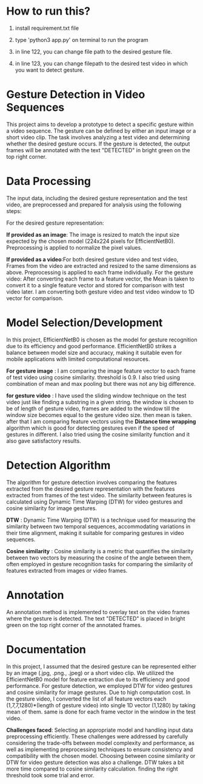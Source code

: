 # How to run this?
1. install requirement.txt file

2. type 'python3 app.py' on terminal to run the program

3. in line 122, you can change file path to the desired gesture file.

4. in line 123, you can change filepath to the desired test video in which you want to detect gesture.


# Gesture Detection in Video Sequences
This project aims to develop a prototype to detect a specific gesture within a video sequence. The gesture can be defined by either an input image or a short video clip. The task involves analyzing a test video and determining whether the desired gesture occurs. If the gesture is detected, the output frames will be annotated with the text "DETECTED" in bright green on the top right corner.

# Data Processing
The input data, including the desired gesture representation and the test video, are preprocessed and prepared for analysis using the following steps:

For the desired gesture representation:

**If provided as an image**: The image is resized to match the input size expected by the chosen model (224x224 pixels for EfficientNetB0). Preprocessing is applied to normalize the pixel values.

**If provided as a video**:For both desired gesture video and test video, Frames from the video are extracted and resized to the same dimensions as above. Preprocessing is applied to each frame individually.
For the gesture video: After converting each frame to a feature vector, the Mean is taken to convert it to a single feature vector and stored for comparison with test video later. I am converting both gesture video and test video window to 1D vector for comparison.

# Model Selection/Development

In this project, EfficientNetB0 is chosen as the model for gesture recognition due to its efficiency and good performance. EfficientNetB0 strikes a balance between model size and accuracy, making it suitable even for mobile applications with limited computational resources.

**For gesture image** : I am comparing the image feature vector to each frame of test video using cosine similarity. threshold is 0.9. I also tried using combination of mean and max pooling but there was not any big difference.

**for gesture video** : I have used the sliding window technique on the test video just like finding a substring in a given string. the window is chosen to be of length of gesture video, frames are added to the window till the window size becomes equal to the gesture video size. then mean is taken. after that I am comparing feature vectors using the **Distance time wrapping** algorithm which is good for detecting gestures even if the speed of gestures in different.
I also tried using the cosine similarity function and it also gave satisfactory results.

# Detection Algorithm
The algorithm for gesture detection involves comparing the features extracted from the desired gesture representation with the features extracted from frames of the test video. The similarity between features is calculated using Dynamic Time Warping (DTW) for video gestures and cosine similarity for image gestures.

**DTW** : Dynamic Time Warping (DTW) is a technique used for measuring the similarity between two temporal sequences, accommodating variations in their time alignment, making it suitable for comparing gestures in video sequences.

**Cosine similarity** : Cosine similarity is a metric that quantifies the similarity between two vectors by measuring the cosine of the angle between them, often employed in gesture recognition tasks for comparing the similarity of features extracted from images or video frames.

# Annotation
An annotation method is implemented to overlay text on the video frames where the gesture is detected. The text "DETECTED" is placed in bright green on the top right corner of the annotated frames.

# Documentation

In this project, I assumed that the desired gesture can be represented either by an image (.jpg, .png., .jpeg) or a short video clip. We utilized the EfficientNetB0 model for feature extraction due to its efficiency and good performance. For gesture detection, we employed DTW for video gestures and cosine similarity for image gestures.
Due to high computation cost. In the gesture video, I converted the list of all feature vectors each (1,7,7,1280)*(length of gesture video) into single 1D vector (1,1280) by taking mean of them. same is done for each frame vector in the window in the test video.

**Challenges faced**:  Selecting an appropriate model and handling input data preprocessing efficiently. These challenges were addressed by carefully considering the trade-offs between model complexity and performance, as well as implementing preprocessing techniques to ensure consistency and compatibility with the chosen model.
Choosing between cosine similarity or DTW for video gesture detection was also a challenge. DTW takes a bit more time compared to cosine similarity calculation.
finding the right threshold took some trial and error. 
